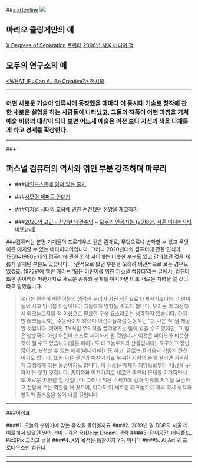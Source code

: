 ##[aiartonline](http://www.aiartonline.com)
![](https://trello-attachments.s3.amazonaws.com/5ebcb4dc1013dd1430988517/1200x968/8b24cd7150dd9d114afc1df4740220b3/image.png)

## 마리오 클링게만의 예
[X Degrees of Separation](https://artsexperiments.withgoogle.com/xdegrees)
[트위터](https://twitter.com/quasimondo)
[2006년 서울 미디어 잼](https://cafe.naver.com/seoulmediajam/14)

## 모두의 연구소의 예
[<WHAT IF : Can A.I Be Creative?> 전시회](https://www.facebook.com/lab4all/posts/609362059256766)

----

### 어떤 새로운 기술이 인류사에 등장했을 때마다 이 동시대 기술로 창작에 관한 새로운 실험을 하는 사람들이 나타났고, 그들의 작품이 어떤 과정을 거쳐 예술 비평의 대상이 되다 보면 어느새 예술은 이전 보다 자신의 색을 다채롭게 하고 경계를 확장한다.

----

##+

## 퍼스널 컴퓨터의 역사와 엮인 부분 강조하며 마무리

- ###[마인드스톰에 얽혀 있는 줄기](http://bit.ly/2vl0RVl)

- ###[시모어 페퍼트 연대기](https://bit.ly/2JN9rQH)

- ###[디지털 시대의 교육에 관한 순진했던 전망을 재고하기](http://bit.ly/2YvMw6g)


- ###[2020의 고민 - 잔인한 낙관주의](https://trello.com/c/kNXeVDGY) ~ [모두의 인공지능 (2018년, 서울 미디어시티 비엔날레)](http://mediacityseoul.kr/aiOnUs/leaflet)

###컴퓨터는 분명 기계들의 프로테우스 같은 존재로, 무엇으로나 변화할 수 있고 무엇이든 매개할 수 있는 메타미디어입니다. 그러나 2020년대의 컴퓨터에 관한 인식과 1960~1980년대의 컴퓨터에 관한 인식 사이에는 비슷한 부분도 있고 간과했던 것을 새롭게 알게된 부분도 있습니다. 낙관적으로 봤던 부분을 오히려 비관적으로 보는 경우도 있겠죠. 1972년에 앨런 케이는 ‘모든 어린이를 위한 퍼스널 컴퓨터’라는 글에서, 컴퓨터 또한 종이책과 마찬가지로 새로운 종류의 문제를 야기하면서 또 새로운 지평을 열 것이라고 말했습니다.

> 우리는 단순히 어린이들의 생각을 우리가 가진 생각으로 대체하기보다는, 어린이들의 사고 방식을 이끌어내어 그들에게 영향을 주고자 합니다. 우리는 이 과정에서 테크놀로지를 책 이상으로 필요한 구성 요소라고는 생각하지 않습니다. 하지만 테크놀로지는 수동적이지 않으며 어린이들처럼 능동적인 “더 나은 책”을 제공할 것입니다. 어쩌면 TV처럼 주의력을 끌어당기는 힘이 있을 수도 있지만, 그 힘은 방송국이 아닌 어린이 스스로 제어하게 될 것입니다. 이것은 피아노와 비슷한 것이 될 수도 있습니다(물론 피아노도 테크놀로지의 산물입니다). 도구이고 장난감이며, 표현할 수 있는 매체(미디어)이기도 하고, 끝없는 즐거움과 기쁨의 원천이기도 합니다. 또한 다른 물건과 마찬가지로 무지한 사람의 손에 걸리면 지독하게 고생하게 되는 물건이기도 합니다. 이 새로운 매체가 재앙으로부터 ‘세상을 구하지’는 못할 것입니다. 종이책과 마찬가지로 새로운 종류의 문제를 야기하면서 또 새로운 지평을 열 것입니다. 그러나 책은 수세기에 걸쳐 인류의 지식을 보존하고 전달해 주는 역할을 해 왔으며, 아마도 이 새로운 테크놀로지 매체 역시 생각과 창작의 즐거움을 실어 나를 것입니다.

----

###이정표

####<jump>1. 오늘의 분위기에 맞는 음악을 들어볼까요</jump>
####<jump>2. 2019년 말 DDP의 서울 라이트에서 있었던 일의 의미 - 깊은 꿈(Deep Dream) 맥락</jump>
####<jump>3. 잠재공간, 매니폴드, Pix2Pix 그리고 글꼴</jump>
####<jump>4. X의 목적은 통찰이지 Y가 아니다</jump>
####<jump>5. AI Art 와 프로테우스인 컴퓨터</jump>

<hr>
<hr>